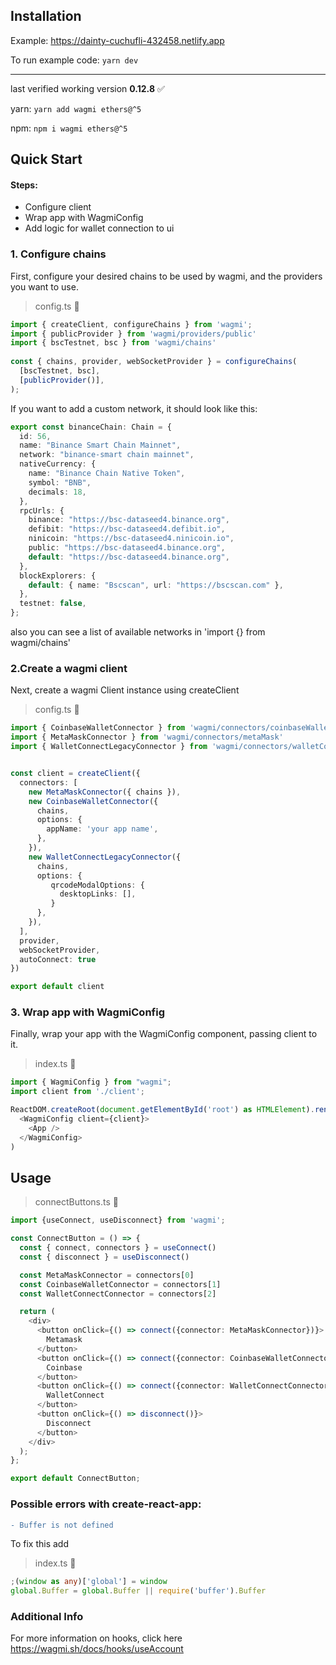 ## Installation
Example: https://dainty-cuchufli-432458.netlify.app

To run example code: ```yarn dev```

----------------------------------

last verified working version **0.12.8** ✅

yarn: 
```yarn add wagmi ethers@^5```

npm:
```npm i wagmi ethers@^5```

## Quick Start

#### Steps:
- Configure client
- Wrap app with WagmiConfig
- Add logic for wallet connection to ui

### 1. Configure chains
   
First, configure your desired chains to be used by wagmi, and the providers you want to use.

> config.ts 🔵

```typescript
import { createClient, configureChains } from 'wagmi';
import { publicProvider } from 'wagmi/providers/public'
import { bscTestnet, bsc } from 'wagmi/chains'
 
const { chains, provider, webSocketProvider } = configureChains(
  [bscTestnet, bsc],
  [publicProvider()],
);
```

If you want to add a custom network, it should look like this:

```typescript
export const binanceChain: Chain = {
  id: 56,
  name: "Binance Smart Chain Mainnet",
  network: "binance-smart chain mainnet",
  nativeCurrency: {
    name: "Binance Chain Native Token",
    symbol: "BNB",
    decimals: 18,
  },
  rpcUrls: {
    binance: "https://bsc-dataseed4.binance.org",
    defibit: "https://bsc-dataseed4.defibit.io",
    ninicoin: "https://bsc-dataseed4.ninicoin.io",
    public: "https://bsc-dataseed4.binance.org",
    default: "https://bsc-dataseed4.binance.org",
  },
  blockExplorers: {
    default: { name: "Bscscan", url: "https://bscscan.com" },
  },
  testnet: false,
};
```

also you can see a list of available networks in 'import {} from wagmi/chains'

### 2.Create a wagmi client

Next, create a wagmi Client instance using createClient

> config.ts 🔵

```typescript
import { CoinbaseWalletConnector } from 'wagmi/connectors/coinbaseWallet'
import { MetaMaskConnector } from 'wagmi/connectors/metaMask'
import { WalletConnectLegacyConnector } from 'wagmi/connectors/walletConnectLegacy'


const client = createClient({
  connectors: [
    new MetaMaskConnector({ chains }),
    new CoinbaseWalletConnector({
      chains,
      options: {
        appName: 'your app name',
      },
    }),
    new WalletConnectLegacyConnector({
      chains,
      options: {
         qrcodeModalOptions: {
           desktopLinks: [],
         }
      },
    }),
  ],
  provider,
  webSocketProvider,
  autoConnect: true
})

export default client
```

### 3. Wrap app with WagmiConfig
Finally, wrap your app with the WagmiConfig component, passing client to it.

> index.ts 🔵

```typescript jsx
import { WagmiConfig } from "wagmi";
import client from './client';

ReactDOM.createRoot(document.getElementById('root') as HTMLElement).render(
  <WagmiConfig client={client}>
    <App /> 
  </WagmiConfig>
)
```

## Usage

> connectButtons.ts 🔵

```typescript jsx
import {useConnect, useDisconnect} from 'wagmi';

const ConnectButton = () => {
  const { connect, connectors } = useConnect()
  const { disconnect } = useDisconnect()

  const MetaMaskConnector = connectors[0]
  const CoinbaseWalletConnector = connectors[1]
  const WalletConnectConnector = connectors[2]

  return (
    <div>
      <button onClick={() => connect({connector: MetaMaskConnector})}>
        Metamask
      </button>
      <button onClick={() => connect({connector: CoinbaseWalletConnector})}>
        Coinbase
      </button>
      <button onClick={() => connect({connector: WalletConnectConnector})}>
        WalletConnect
      </button>
      <button onClick={() => disconnect()}>
        Disconnect
      </button>
    </div>
  );
};

export default ConnectButton;
```

### Possible errors with create-react-app:
```diff
- Buffer is not defined
```

To fix this add
> index.ts 🔵

```typescript 
;(window as any)['global'] = window
global.Buffer = global.Buffer || require('buffer').Buffer
```

### Additional Info
For more information on hooks, click here https://wagmi.sh/docs/hooks/useAccount
